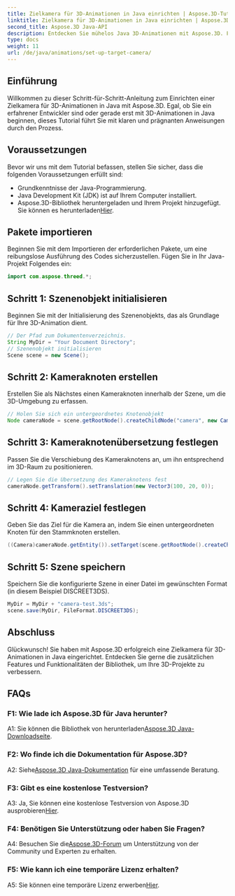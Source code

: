 ```yaml
---
title: Zielkamera für 3D-Animationen in Java einrichten | Aspose.3D-Tutorial
linktitle: Zielkamera für 3D-Animationen in Java einrichten | Aspose.3D-Tutorial
second_title: Aspose.3D Java-API
description: Entdecken Sie mühelos Java 3D-Animationen mit Aspose.3D. Folgen Sie unserem Tutorial für eine Schritt-für-Schritt-Anleitung. Laden Sie es jetzt herunter und erleben Sie eine fesselnde 3D-Entwicklungsreise.
type: docs
weight: 11
url: /de/java/animations/set-up-target-camera/
---
```

## Einführung

Willkommen zu dieser Schritt-für-Schritt-Anleitung zum Einrichten einer Zielkamera für 3D-Animationen in Java mit Aspose.3D. Egal, ob Sie ein erfahrener Entwickler sind oder gerade erst mit 3D-Animationen in Java beginnen, dieses Tutorial führt Sie mit klaren und prägnanten Anweisungen durch den Prozess.

## Voraussetzungen

Bevor wir uns mit dem Tutorial befassen, stellen Sie sicher, dass die folgenden Voraussetzungen erfüllt sind:

- Grundkenntnisse der Java-Programmierung.
- Java Development Kit (JDK) ist auf Ihrem Computer installiert.
-  Aspose.3D-Bibliothek heruntergeladen und Ihrem Projekt hinzugefügt. Sie können es herunterladen[Hier](https://releases.aspose.com/3d/java/).

## Pakete importieren

Beginnen Sie mit dem Importieren der erforderlichen Pakete, um eine reibungslose Ausführung des Codes sicherzustellen. Fügen Sie in Ihr Java-Projekt Folgendes ein:

```java
import com.aspose.threed.*;
```

## Schritt 1: Szenenobjekt initialisieren

Beginnen Sie mit der Initialisierung des Szenenobjekts, das als Grundlage für Ihre 3D-Animation dient.

```java
// Der Pfad zum Dokumentenverzeichnis.
String MyDir = "Your Document Directory";
// Szenenobjekt initialisieren
Scene scene = new Scene();
```

## Schritt 2: Kameraknoten erstellen

Erstellen Sie als Nächstes einen Kameraknoten innerhalb der Szene, um die 3D-Umgebung zu erfassen.

```java
// Holen Sie sich ein untergeordnetes Knotenobjekt
Node cameraNode = scene.getRootNode().createChildNode("camera", new Camera());
```

## Schritt 3: Kameraknotenübersetzung festlegen

Passen Sie die Verschiebung des Kameraknotens an, um ihn entsprechend im 3D-Raum zu positionieren.

```java
// Legen Sie die Übersetzung des Kameraknotens fest
cameraNode.getTransform().setTranslation(new Vector3(100, 20, 0));
```

## Schritt 4: Kameraziel festlegen

Geben Sie das Ziel für die Kamera an, indem Sie einen untergeordneten Knoten für den Stammknoten erstellen.

```java
((Camera)cameraNode.getEntity()).setTarget(scene.getRootNode().createChildNode("target"));
```

## Schritt 5: Szene speichern

Speichern Sie die konfigurierte Szene in einer Datei im gewünschten Format (in diesem Beispiel DISCREET3DS).

```java
MyDir = MyDir + "camera-test.3ds";
scene.save(MyDir, FileFormat.DISCREET3DS);
```

## Abschluss

Glückwunsch! Sie haben mit Aspose.3D erfolgreich eine Zielkamera für 3D-Animationen in Java eingerichtet. Entdecken Sie gerne die zusätzlichen Features und Funktionalitäten der Bibliothek, um Ihre 3D-Projekte zu verbessern.

## FAQs

### F1: Wie lade ich Aspose.3D für Java herunter?

 A1: Sie können die Bibliothek von herunterladen[Aspose.3D Java-Downloadseite](https://releases.aspose.com/3d/java/).

### F2: Wo finde ich die Dokumentation für Aspose.3D?

 A2: Siehe[Aspose.3D Java-Dokumentation](https://reference.aspose.com/3d/java/) für eine umfassende Beratung.

### F3: Gibt es eine kostenlose Testversion?

 A3: Ja, Sie können eine kostenlose Testversion von Aspose.3D ausprobieren[Hier](https://releases.aspose.com/).

### F4: Benötigen Sie Unterstützung oder haben Sie Fragen?

 A4: Besuchen Sie die[Aspose.3D-Forum](https://forum.aspose.com/c/3d/18) um Unterstützung von der Community und Experten zu erhalten.

### F5: Wie kann ich eine temporäre Lizenz erhalten?

A5: Sie können eine temporäre Lizenz erwerben[Hier](https://purchase.aspose.com/temporary-license/).
